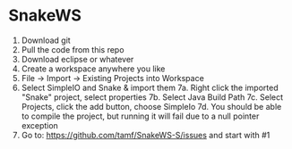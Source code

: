 SnakeWS
=======
1. Download git
2. Pull the code from this repo
3. Download eclipse or whatever
4. Create a workspace anywhere you like
5. File -> Import -> Existing Projects into Workspace
6. Select SimpleIO and Snake & import them
7a. Right click the imported "Snake" project, select properties
7b. Select Java Build Path
7c. Select Projects, click the add button, choose SimpleIo
7d. You should be able to compile the project, but running it will fail due to a null pointer exception
8. Go to: https://github.com/tamf/SnakeWS-S/issues and start with #1
